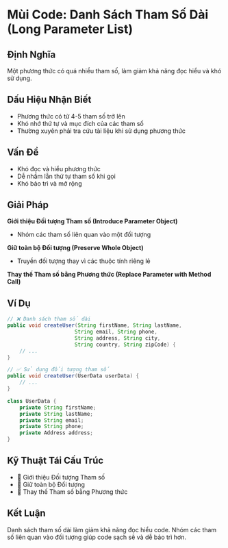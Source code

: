 # **Mùi Code: Danh Sách Tham Số Dài (Long Parameter List)**

## **Định Nghĩa**
Một phương thức có quá nhiều tham số, làm giảm khả năng đọc hiểu và khó sử dụng.

## **Dấu Hiệu Nhận Biết**
- Phương thức có từ 4-5 tham số trở lên
- Khó nhớ thứ tự và mục đích của các tham số
- Thường xuyên phải tra cứu tài liệu khi sử dụng phương thức

## **Vấn Đề**
- Khó đọc và hiểu phương thức
- Dễ nhầm lẫn thứ tự tham số khi gọi
- Khó bảo trì và mở rộng

## **Giải Pháp**
**Giới thiệu Đối tượng Tham số (Introduce Parameter Object)**
- Nhóm các tham số liên quan vào một đối tượng

**Giữ toàn bộ Đối tượng (Preserve Whole Object)**
- Truyền đối tượng thay vì các thuộc tính riêng lẻ

**Thay thế Tham số bằng Phương thức (Replace Parameter with Method Call)**

## **Ví Dụ**
```java
// ❌ Danh sách tham số dài
public void createUser(String firstName, String lastName, 
                      String email, String phone, 
                      String address, String city, 
                      String country, String zipCode) {
    // ...
}

// ✅ Sử dụng đối tượng tham số
public void createUser(UserData userData) {
    // ...
}

class UserData {
    private String firstName;
    private String lastName;
    private String email;
    private String phone;
    private Address address;
}
```

## **Kỹ Thuật Tái Cấu Trúc**
- 🔧 Giới thiệu Đối tượng Tham số
- 🔧 Giữ toàn bộ Đối tượng
- 🔧 Thay thế Tham số bằng Phương thức

## **Kết Luận**
Danh sách tham số dài làm giảm khả năng đọc hiểu code. Nhóm các tham số liên quan vào đối tượng giúp code sạch sẽ và dễ bảo trì hơn.
